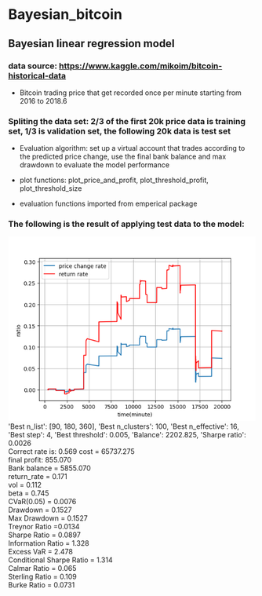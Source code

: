 # Bayesian_bitcoin

##  Bayesian linear regression model
### data source: https://www.kaggle.com/mikoim/bitcoin-historical-data
   - Bitcoin trading price that get recorded once per minute starting from 2016 to 2018.6
### Spliting the data set: 2/3 of the first 20k price data is training set, 1/3 is validation set, the following 20k data is test set

- Evaluation algorithm: set up a virtual account that trades according to the predicted price change, use the final bank balance and max drawdown to evaluate the model performance

- plot functions: plot_price_and_profit, plot_threshold_profit, plot_threshold_size
- evaluation functions imported from emperical package

### The following is the result of applying test data to the model:

![price and profit plot](https://github.com/SophWang/Bayesian_bitcoin/blob/master/bayesian_model/result.png)    
'Best n_list': [90, 180, 360], 'Best n_clusters': 100, 'Best n_effective': 16, 'Best step': 4, 'Best threshold': 0.005, 'Balance': 2202.825, 'Sharpe ratio': 0.0026   
Correct rate is: 0.569 
cost =  65737.275   
final profit:  855.070   
Bank balance =  5855.070   
return_rate =  0.171   
vol = 0.112   
beta = 0.745   
CVaR(0.05) = 0.0076   
Drawdown = 0.1527   
Max Drawdown = 0.1527   
Treynor Ratio =0.0134   
Sharpe Ratio = 0.0897   
Information Ratio = 1.328   
Excess VaR = 2.478   
Conditional Sharpe Ratio = 1.314   
Calmar Ratio = 0.065   
Sterling Ratio = 0.109   
Burke Ratio = 0.0731   


